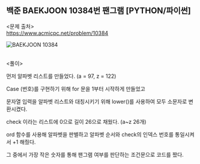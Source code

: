 ## 백준 BAEKJOON 10384번 팬그램 [PYTHON/파이썬]

<문제 출처><br>
https://www.acmicpc.net/problem/10384

![BAEKJOON 10384](https://blog.kakaocdn.net/dn/bOsSVK/btrMKVSSb1u/LuuKHe5rUW14OZfyxHIDGk/img.png)

<br>
<풀이><br>

먼저 알파벳 리스트를 만들었다. (a = 97, z = 122)

Case (번호)를 구현하기 위해 for 문을 1부터 시작하게 만들었고

문자열 입력을 알파벳 리스트와 대칭시키기 위해 lower()를 사용하여 모두 소문자로 변환시켰다.

check 이라는 리스트에 0으로 길이 26으로 채웠다. (a~z 26개)

ord 함수를 사용해 알파벳을 판별하고 알파벳 순서와 check의 인덱스 번호를 통일시켜서 +1 해줬다.

그 중에서 가장 작은 숫자를 통해 팬그램 여부를 판단하는 조건문으로 코드를 짰다.
